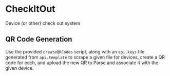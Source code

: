 # CheckItOut
Device (or other) check out system

## QR Code Generation
Use the provided `createQRCodes` script, along with an `api.keys` file generated from `api.template` to scrape a given file
for devices, create a QR code for each, and upload the new QR to Parse and associate it with the given device.
